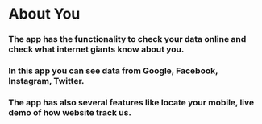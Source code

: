 # About You

### The app has the functionality to check your data online and check what internet giants know about you.

### In this app you can see data from Google, Facebook, Instagram, Twitter.

### The app has also several features like locate your mobile, live demo of how website track us.


